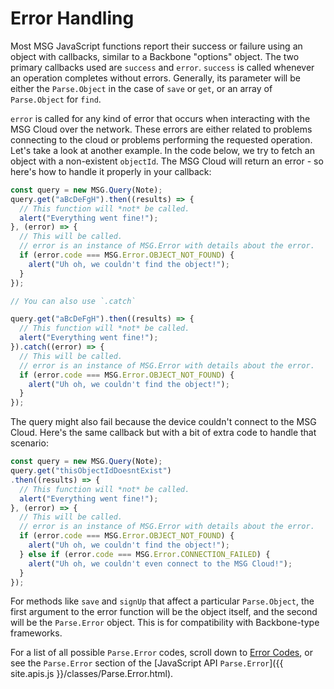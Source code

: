 # Error Handling

Most MSG JavaScript functions report their success or failure using an object with callbacks, similar to a Backbone "options" object.  The two primary callbacks used are `success` and `error`.  `success` is called whenever an operation completes without errors.  Generally, its parameter will be either the `Parse.Object` in the case of `save` or `get`, or an array of `Parse.Object` for `find`.

`error` is called for any kind of error that occurs when interacting with the MSG Cloud over the network. These errors are either related to problems connecting to the cloud or problems performing the requested operation. Let's take a look at another example.  In the code below, we try to fetch an object with a non-existent `objectId`. The MSG Cloud will return an error - so here's how to handle it properly in your callback:

```javascript
const query = new MSG.Query(Note);
query.get("aBcDeFgH").then((results) => {
  // This function will *not* be called.
  alert("Everything went fine!");
}, (error) => {
  // This will be called.
  // error is an instance of MSG.Error with details about the error.
  if (error.code === MSG.Error.OBJECT_NOT_FOUND) {
    alert("Uh oh, we couldn't find the object!");
  }
});

// You can also use `.catch`

query.get("aBcDeFgH").then((results) => {
  // This function will *not* be called.
  alert("Everything went fine!");
}).catch((error) => {
  // This will be called.
  // error is an instance of MSG.Error with details about the error.
  if (error.code === MSG.Error.OBJECT_NOT_FOUND) {
    alert("Uh oh, we couldn't find the object!");
  }
});
```

The query might also fail because the device couldn't connect to the MSG Cloud. Here's the same callback but with a bit of extra code to handle that scenario:

```javascript
const query = new MSG.Query(Note);
query.get("thisObjectIdDoesntExist")
.then((results) => {
  // This function will *not* be called.
  alert("Everything went fine!");
}, (error) => {
  // This will be called.
  // error is an instance of MSG.Error with details about the error.
  if (error.code === MSG.Error.OBJECT_NOT_FOUND) {
    alert("Uh oh, we couldn't find the object!");
  } else if (error.code === MSG.Error.CONNECTION_FAILED) {
    alert("Uh oh, we couldn't even connect to the MSG Cloud!");
  }
});
```

For methods like `save` and `signUp` that affect a particular `Parse.Object`, the first argument to the error function will be the object itself, and the second will be the `Parse.Error` object.  This is for compatibility with Backbone-type frameworks.

For a list of all possible `Parse.Error` codes, scroll down to [Error Codes](#error-codes), or see the `Parse.Error` section of the  [JavaScript API `Parse.Error`]({{ site.apis.js }}/classes/Parse.Error.html).
